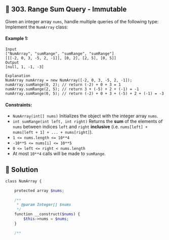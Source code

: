 ## 📝 303. Range Sum Query - Immutable  
Given an integer array `nums`, handle multiple queries of the following type:  
Implement the `NumArray` class:  
     
  
#### Example 1:  

```
Input
["NumArray", "sumRange", "sumRange", "sumRange"]
[[[-2, 0, 3, -5, 2, -1]], [0, 2], [2, 5], [0, 5]]
Output
[null, 1, -1, -3]

Explanation
NumArray numArray = new NumArray([-2, 0, 3, -5, 2, -1]);
numArray.sumRange(0, 2); // return (-2) + 0 + 3 = 1
numArray.sumRange(2, 5); // return 3 + (-5) + 2 + (-1) = -1
numArray.sumRange(0, 5); // return (-2) + 0 + 3 + (-5) + 2 + (-1) = -3

```
  
#### Constraints:  
+ `NumArray(int[] nums)` Initializes the object with the integer array `nums`.  
+ `int sumRange(int left, int right)` Returns the **sum** of the elements of `nums` between indices `left` and `right` **inclusive** (i.e. `nums[left] + nums[left + 1] + ... + nums[right]`).  
+ `1 <= nums.length <= 10**4`  
+ `-10**5 <= nums[i] <= 10**5`  
+ `0 <= left <= right < nums.length`  
+ At most `10**4` calls will be made to `sumRange`.  
  
## 📝 Solution 
```php  
class NumArray {  
  
    protected array $nums;   
  
    /**  
     * @param Integer[] $nums  
     */  
    function __construct($nums) {  
        $this->nums = $nums;  
    }  
    
    /**  
```  

